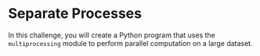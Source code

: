 # Separate Processes

In this challenge, you will create a Python program that uses the `multiprocessing` module to perform parallel computation on a large dataset.
